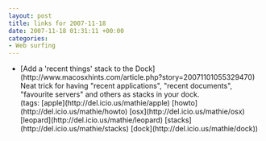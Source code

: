 ```yaml
---
layout: post
title: links for 2007-11-18
date: 2007-11-18 01:31:11 +00:00
categories:
- Web surfing
---
```

<ul class="delicious">
	<li>
		<div class="delicious-link">[Add a 'recent things' stack to the Dock](http://www.macosxhints.com/article.php?story=20071101055329470)</div>
		<div class="delicious-extended">Neat trick for having "recent applications", "recent documents", "favourite servers" and others as stacks in your dock.</div>
		<div class="delicious-tags">(tags: [apple](http://del.icio.us/mathie/apple) [howto](http://del.icio.us/mathie/howto) [osx](http://del.icio.us/mathie/osx) [leopard](http://del.icio.us/mathie/leopard) [stacks](http://del.icio.us/mathie/stacks) [dock](http://del.icio.us/mathie/dock))</div>
	</li>
</ul>
